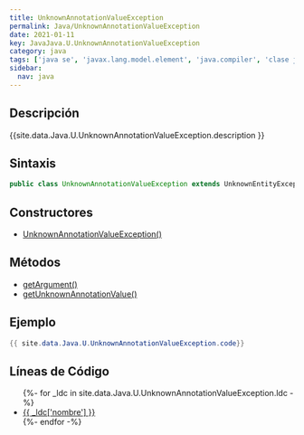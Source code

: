 ```yaml
---
title: UnknownAnnotationValueException
permalink: Java/UnknownAnnotationValueException
date: 2021-01-11
key: JavaJava.U.UnknownAnnotationValueException
category: java
tags: ['java se', 'javax.lang.model.element', 'java.compiler', 'clase java', 'Java 1.6']
sidebar: 
  nav: java
---
```


## Descripción
{{site.data.Java.U.UnknownAnnotationValueException.description }}

## Sintaxis
~~~java
public class UnknownAnnotationValueException extends UnknownEntityException
~~~

## Constructores
* [UnknownAnnotationValueException()](/Java/UnknownAnnotationValueException/UnknownAnnotationValueException/)

## Métodos
* [getArgument()](/Java/UnknownAnnotationValueException/getArgument)
* [getUnknownAnnotationValue()](/Java/UnknownAnnotationValueException/getUnknownAnnotationValue)

## Ejemplo
~~~java
{{ site.data.Java.U.UnknownAnnotationValueException.code}}
~~~

## Líneas de Código
<ul>
{%- for _ldc in site.data.Java.U.UnknownAnnotationValueException.ldc -%}
   <li>
       <a href="{{_ldc['url'] }}">{{ _ldc['nombre'] }}</a>
   </li>
{%- endfor -%}
</ul>
